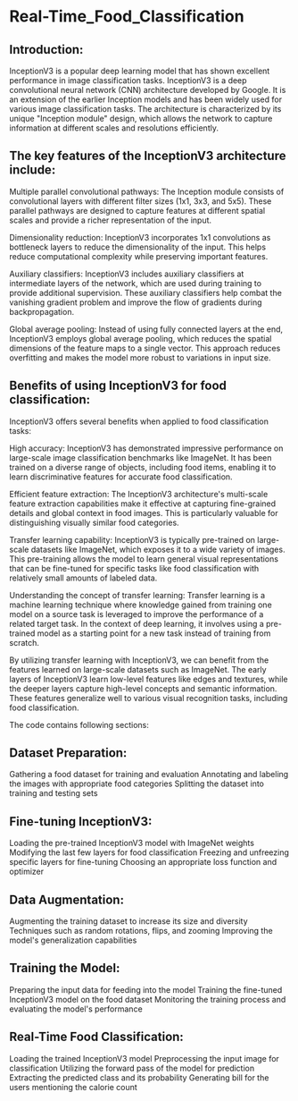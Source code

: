 # Real-Time_Food_Classification

## Introduction:

InceptionV3 is a popular deep learning model that has shown excellent performance in image classification tasks. InceptionV3 is a deep convolutional neural network (CNN) architecture developed by Google. It is an extension of the earlier Inception models and has been widely used for various image classification tasks. The architecture is characterized by its unique "Inception module" design, which allows the network to capture information at different scales and resolutions efficiently.

## The key features of the InceptionV3 architecture include:

Multiple parallel convolutional pathways: The Inception module consists of convolutional layers with different filter sizes (1x1, 3x3, and 5x5). These parallel pathways are designed to capture features at different spatial scales and provide a richer representation of the input.

Dimensionality reduction: InceptionV3 incorporates 1x1 convolutions as bottleneck layers to reduce the dimensionality of the input. This helps reduce computational complexity while preserving important features.

Auxiliary classifiers: InceptionV3 includes auxiliary classifiers at intermediate layers of the network, which are used during training to provide additional supervision. These auxiliary classifiers help combat the vanishing gradient problem and improve the flow of gradients during backpropagation.

Global average pooling: Instead of using fully connected layers at the end, InceptionV3 employs global average pooling, which reduces the spatial dimensions of the feature maps to a single vector. This approach reduces overfitting and makes the model more robust to variations in input size.

## Benefits of using InceptionV3 for food classification:
InceptionV3 offers several benefits when applied to food classification tasks:

High accuracy: InceptionV3 has demonstrated impressive performance on large-scale image classification benchmarks like ImageNet. It has been trained on a diverse range of objects, including food items, enabling it to learn discriminative features for accurate food classification.

Efficient feature extraction: The InceptionV3 architecture's multi-scale feature extraction capabilities make it effective at capturing fine-grained details and global context in food images. This is particularly valuable for distinguishing visually similar food categories.

Transfer learning capability: InceptionV3 is typically pre-trained on large-scale datasets like ImageNet, which exposes it to a wide variety of images. This pre-training allows the model to learn general visual representations that can be fine-tuned for specific tasks like food classification with relatively small amounts of labeled data.

Understanding the concept of transfer learning:
Transfer learning is a machine learning technique where knowledge gained from training one model on a source task is leveraged to improve the performance of a related target task. In the context of deep learning, it involves using a pre-trained model as a starting point for a new task instead of training from scratch.

By utilizing transfer learning with InceptionV3, we can benefit from the features learned on large-scale datasets such as ImageNet. The early layers of InceptionV3 learn low-level features like edges and textures, while the deeper layers capture high-level concepts and semantic information. These features generalize well to various visual recognition tasks, including food classification.

The code contains following sections:

## Dataset Preparation:

Gathering a food dataset for training and evaluation
Annotating and labeling the images with appropriate food categories
Splitting the dataset into training and testing sets

## Fine-tuning InceptionV3:

Loading the pre-trained InceptionV3 model with ImageNet weights
Modifying the last few layers for food classification
Freezing and unfreezing specific layers for fine-tuning
Choosing an appropriate loss function and optimizer

## Data Augmentation:

Augmenting the training dataset to increase its size and diversity
Techniques such as random rotations, flips, and zooming
Improving the model's generalization capabilities

## Training the Model:

Preparing the input data for feeding into the model
Training the fine-tuned InceptionV3 model on the food dataset
Monitoring the training process and evaluating the model's performance

## Real-Time Food Classification:

Loading the trained InceptionV3 model
Preprocessing the input image for classification
Utilizing the forward pass of the model for prediction
Extracting the predicted class and its probability
Generating bill for the users mentioning the calorie count

